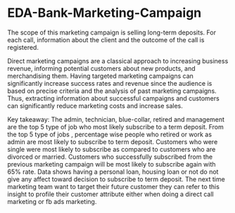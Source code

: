 # EDA-Bank-Marketing-Campaign

The scope of this marketing campaign is selling long-term deposits. For each call, information about the client and the outcome of the call is registered.

Direct marketing campaigns are a classical approach to increasing business revenue, informing potential customers about new products, and merchandising them. 
Having targeted marketing campaigns can significantly increase success rates and revenue since the audience is based on precise criteria and the analysis of 
past marketing campaigns. Thus, extracting information about successful campaigns and customers can significantly reduce marketing costs and increase sales.

Key takeaway: The admin, technician, blue-collar, retired and management are the top 5 type of job who most likely subscribe to a term deposit. From the top 5 type of jobs , percentage wise people who retired or work as admin are most likely to subscribe to term deposit. Customers who were single were most likely to subscribe as compared to customers who are divorced or married. Customers who successfully subscribed from the previous marketing campaign will be most likely to subscribe again with 65% rate. Data shows having a personal loan, housing loan or not do not give any affect toward decision to subscribe to term deposit. The next time marketing team want to target their future customer they can refer to this insight to profile their customer attribute either when doing a direct call marketing or fb ads marketing.
